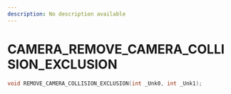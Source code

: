 ```yaml
---
description: No description available 
---
```


# CAMERA\_REMOVE_CAMERA_COLLISION_EXCLUSION

```cpp
void REMOVE_CAMERA_COLLISION_EXCLUSION(int _Unk0, int _Unk1);
```